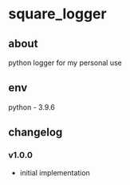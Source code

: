 # square_logger

## about

python logger for my personal use

## env

python - 3.9.6

## changelog

### v1.0.0

- initial implementation
